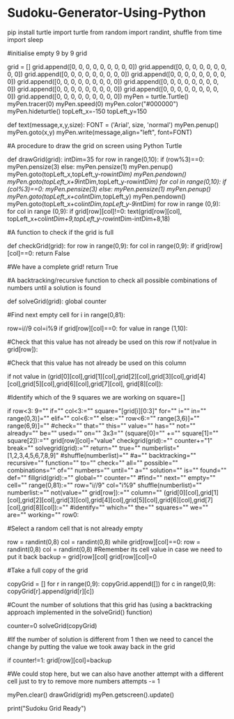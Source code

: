 # Sudoku-Generator-Using-Python
pip install turtle
import turtle
from random import randint, shuffle
from time import sleep

#initialise empty 9 by 9 grid

grid = []
grid.append([0, 0, 0, 0, 0, 0, 0, 0, 0])
grid.append([0, 0, 0, 0, 0, 0, 0, 0, 0])
grid.append([0, 0, 0, 0, 0, 0, 0, 0, 0])
grid.append([0, 0, 0, 0, 0, 0, 0, 0, 0])
grid.append([0, 0, 0, 0, 0, 0, 0, 0, 0])
grid.append([0, 0, 0, 0, 0, 0, 0, 0, 0])
grid.append([0, 0, 0, 0, 0, 0, 0, 0, 0])
grid.append([0, 0, 0, 0, 0, 0, 0, 0, 0])
grid.append([0, 0, 0, 0, 0, 0, 0, 0, 0])
myPen = turtle.Turtle()
myPen.tracer(0)
myPen.speed(0)
myPen.color("#000000")
myPen.hideturtle()
topLeft_x=-150
topLeft_y=150

def text(message,x,y,size):
FONT = ('Arial', size, 'normal')
myPen.penup()
myPen.goto(x,y)
myPen.write(message,align="left", font=FONT)

#A procedure to draw the grid on screen using Python Turtle

def drawGrid(grid):
intDim=35
for row in range(0,10):
if (row%3)==0:
myPen.pensize(3)
else:
myPen.pensize(1)
myPen.penup()
myPen.goto(topLeft_x,topLeft_y-row*intDim)
myPen.pendown()
myPen.goto(topLeft_x+9*intDim,topLeft_y-row*intDim)
for col in range(0,10):
if (col%3)==0:
myPen.pensize(3)
else:
myPen.pensize(1)
myPen.penup()
myPen.goto(topLeft_x+col*intDim,topLeft_y)
myPen.pendown()
myPen.goto(topLeft_x+col*intDim,topLeft_y-9*intDim)
for row in range (0,9):
for col in range (0,9):
if grid[row][col]!=0:
text(grid[row][col], topLeft_x+col*intDim+9,topLeft_y-row*intDim-intDim+8,18)

#A function to check if the grid is full

def checkGrid(grid):
for row in range(0,9):
for col in range(0,9):
if grid[row][col]==0:
return False

#We have a complete grid!
return True

#A backtracking/recursive function to check all possible combinations of numbers until a solution is found

def solveGrid(grid):
global counter

#Find next empty cell
for i in range(0,81):

row=i//9
col=i%9
if grid[row][col]==0:
for value in range (1,10):

#Check that this value has not already be used on this row
if not(value in grid[row]):

#Check that this value has not already be used on this column

if not value in (grid[0][col],grid[1][col],grid[2][col],grid[3][col],grid[4][col],grid[5][col],grid[6][col],grid[7][col], grid[8][col]):

#Identify which of the 9 squares we are working on
square=[]

if row<3: 9="" if="" col<3:="" square="[grid[i][0:3]" for="" i="" in="" range(0,3)]="" elif="" col<6:="" else:="" row<6:="" range(3,6)]="" range(6,9)]="" #check="" that="" this="" value="" has="" not="" already="" be="" used="" on="" 3x3="" (square[0]="" +="" square[1]="" square[2]):="" grid[row][col]="value" checkgrid(grid):="" counter+="1" break="" solvegrid(grid):="" return="" true="" numberlist="[1,2,3,4,5,6,7,8,9]" #shuffle(numberlist)="" #a="" backtracking="" recursive="" function="" to="" check="" all="" possible="" combinations="" of="" numbers="" until="" a="" solution="" is="" found="" def="" fillgrid(grid):="" global="" counter="" #find="" next="" empty="" cell="" range(0,81):="" row="i//9" col="i%9" shuffle(numberlist)="" numberlist:="" not(value="" grid[row]):="" column="" (grid[0][col],grid[1][col],grid[2][col],grid[3][col],grid[4][col],grid[5][col],grid[6][col],grid[7][col],grid[8][col]):="" #identify="" which="" the="" squares="" we="" are="" working="" row0:

#Select a random cell that is not already empty

row = randint(0,8)
col = randint(0,8)
while grid[row][col]==0:
row = randint(0,8)
col = randint(0,8)
#Remember its cell value in case we need to put it back
backup = grid[row][col]
grid[row][col]=0

#Take a full copy of the grid

copyGrid = []
for r in range(0,9):
copyGrid.append([])
for c in range(0,9):
copyGrid[r].append(grid[r][c])

#Count the number of solutions that this grid has (using a backtracking approach implemented in the solveGrid() function)

counter=0
solveGrid(copyGrid)

#If the number of solution is different from 1 then we need to cancel the change by putting the value we took away back in the grid

if counter!=1:
grid[row][col]=backup

#We could stop here, but we can also have another attempt with a different cell just to try to remove more numbers
attempts -= 1

myPen.clear()
drawGrid(grid)
myPen.getscreen().update()

print("Sudoku Grid Ready")
